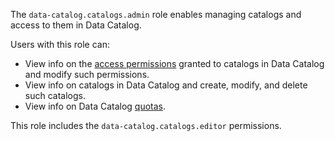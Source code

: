 The `data-catalog.catalogs.admin` role enables managing catalogs and access to them in Data Catalog.

Users with this role can:
* View info on the [access permissions](../../../iam/concepts/access-control/index.md) granted to catalogs in Data Catalog and modify such permissions.
* View info on catalogs in Data Catalog and create, modify, and delete such catalogs.
* View info on Data Catalog [quotas](../../../metadata-hub/concepts/limits.md#data-catalog-quota).

This role includes the `data-catalog.catalogs.editor` permissions.
